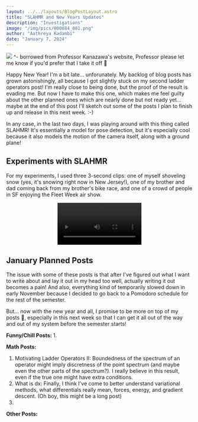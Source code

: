 ```yaml
---
layout: ../../layouts/BlogPostLayout.astro
title: "SLAHMR and New Years Updates"
description: "Investigations"
image: "/img/pics/000084_001.png"
author: "Aathreya Kadambi"
date: "January 7, 2024"
---
```


<div><img src="https://people.eecs.berkeley.edu/~kanazawa/img/new_animated.gif" /> ^- borrowed from Professor Kanazawa's website, Professor please let me know if you'd prefer that I take it off 🤧</div>

Happy New Year! I'm a bit late... unforunately. My backlog of blog posts has grown astonishingly, all because I got slightly stuck on my second ladder operators post! I'm really close to being done, but the proof of the result is evading me. But now I have to make this one, which makes me feel guilty about the other planned ones which are nearly done but not ready yet... maybe at the end of this post I'll sketch out some of the posts I plan to finish up and release in this next week. :-)

In any case, in the last two days, I was playing around with this thing called SLAHMR! It's essentially a model for pose detection, but it's especially cool because it also models the motion of the camera itself, along with a ground plane!

Experiments with SLAHMR
-------------------------

For my experiments, I used three 3-second clips: one of myself shoveling snow (yes, it's snowing right now in New Jersey!), one of my brother and dad coming back from my brother's bike race, and one of a crowd of people in SF enjoying the Fleet Week air show.

<center><video width="45%" controls>
  <source src="/img/pics/slahmr/IMG_6734.mp4" type="video/mp4">
  <source src="/img/pics/slahmr/IMG_6734.mov" type="video/quicktime">
  Your browser does not support the video tag.
</video></center>


January Planned Posts
-------------------------

The issue with some of these posts is that after I've figured out what I want to write about and lay it out in my head too well, actually writing it out becomes a pain! And also, everything kind of temporarily slowed down in early November because I decided to go back to a Pomodoro schedule for the rest of the semester.

But... now with the new year and all, I promise to be more on top of my posts 🤧, especially in this next week so that I can get it all out of the way and out of my system before the semester starts!

**Funny/Chill Posts:**
1. 

**Math Posts:**
1. Motivating Ladder Operators II: Boundedness of the spectrum of an operator might imply discretness of the point spectrum (and maybe even the other parts of the spectrum?). I really believe in this result, even if the true one might have extra conditions.
2. What is dx: Finally, I think I've come to better understand variational methods, what differentials really mean, forces, energy, and gradient descent. (Oh boy, this might be a long post)
3. 

**Other Posts:**

